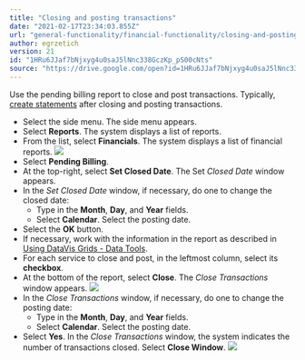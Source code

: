 ```yaml
---
title: "Closing and posting transactions"
date: "2021-02-17T23:34:03.855Z"
url: "general-functionality/financial-functionality/closing-and-posting-transactions.html"
author: egrzetich
version: 21
id: "1HRu6JJaf7bNjxyg4u0saJ5lNnc338GczKp_pS00cNts"
source: "https://drive.google.com/open?id=1HRu6JJaf7bNjxyg4u0saJ5lNnc338GczKp_pS00cNts"
---
```

Use the pending billing report to close and post transactions. Typically, [create statements](creating-statements.html) after closing and posting transactions.

* Select the side menu. The side menu appears.
* Select <strong>Reports</strong>. The system displays a list of reports.
* From the list, select <strong>Financials</strong>. The system displays a list of financial reports.  ![](closing-and-posting-transactions.images/image1.png)
* Select <strong>Pending Billing</strong>.
* At the top-right, select <strong>Set Closed Date</strong>. The Set <em>Closed Date</em> window appears.
* In the <em>Set Closed Date</em> window, if necessary, do one to change the closed date:
    * Type in the <strong>Month</strong>, <strong>Day</strong>, and <strong>Year</strong> fields.
    * Select <strong>Calendar</strong>. Select the posting date.
* Select the <strong>OK</strong> button.
* If necessary, work with the information in the report as described in [Using DataVis Grids - Data Tools](../reports/using-datavis-grids-data-tools.html).
* For each service to close and post, in the leftmost column, select its <strong>checkbox</strong>.
* At the bottom of the report, select <strong>Close</strong>. The <em>Close Transactions</em> window appears.  ![](closing-and-posting-transactions.images/image2.png)
* In the <em>Close Transactions</em> window, if necessary, do one to change the posting date:
    * Type in the <strong>Month</strong>, <strong>Day</strong>, and <strong>Year</strong> fields.
    * Select <strong>Calendar</strong>. Select the posting date.
* Select <strong>Yes</strong>. In the <em>Close Transactions</em> window, the system indicates the number of transactions closed. Select <strong>Close Window</strong>.  ![](closing-and-posting-transactions.images/image3.png)



